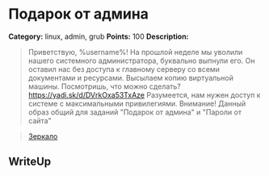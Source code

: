 # Подарок от админа


**Category:** linux, admin, grub
**Points:** 100
**Description:**

> Приветствую, %username%! На прошлой неделе мы уволили нашего системного администратора, буквально выпнули его. Он оставил нас без доступа к главному серверу со всеми документами и ресурсами. Высылаем копию виртуальной машины. Посмотришь, что можно сделать? 
> https://yadi.sk/d/DVrkOxa53TxAze
> Разумеется, нам нужен доступ к системе с максимальными привилегиями. 
> Внимание! Данный образ общий для заданий "Подарок от админа" и "Пароли от сайта"

> [Зеркало](https://yadi.sk/d/zpCvrGyy3UDpJb)

## WriteUp 


